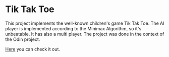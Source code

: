# Tik Tak Toe

This project implements the well-known children's game Tik Tak Toe. The AI player is implemented according to the Minimax Algorithm, so it's unbeatable.
It has also a multi player.
The project was done in the context of the Odin project.

[Here](https://rheaspk.github.io/tiktaktoe/) you can check it out.
